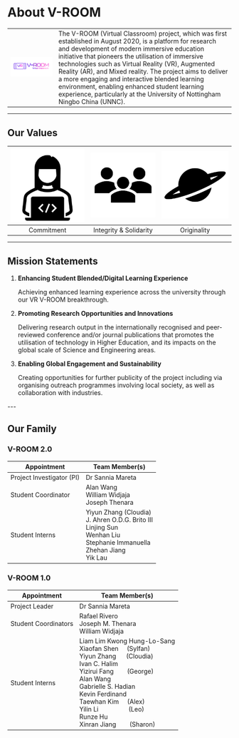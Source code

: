 # About V-ROOM



<table>
    <tr>
    	<td><img src="../img/V-ROOM_Logo.png" width=""></td>
        <td>The V-ROOM (Virtual Classroom) project, which was first established in August 2020, is a platform for research and development of modern immersive education initiative that pioneers the utilisation of immersive technologies such as Virtual Reality (VR), Augmented Reality (AR), and Mixed reality. The project aims to deliver a more engaging and interactive blended learning environment, enabling enhanced student learning experience, particularly at the University of Nottingham Ningbo China (UNNC).</td>
    </tr>
</table>

---

## Our Values

| ![commitment](../img/Commitment.svg) | ![integrity](../img/Solidarity.svg) | ![originality](../img/Originality.svg) |
|:---:|:---:|:---:|
| Commitment | Integrity &#38; Solidarity | Originality |

---

## Mission Statements

<ol>
    <li>
        <b>Enhancing Student Blended/Digital Learning Experience</b><br>
        <p>
            Achieving enhanced learning experience across the university through our VR V-ROOM breakthrough.		
        </p>
	</li>
    <li>
        <b>Promoting Research Opportunities and Innovations</b><br>
        <p>
            Delivering research output in the internationally recognised and peer-reviewed conference and/or journal publications that promotes the utilisation of technology in Higher Education, and its impacts on the global scale of Science and Engineering areas.
        </p>
    </li>
    <li>
    	<b>Enabling Global Engagement and Sustainability</b><br>
        <p>
           Creating opportunities for further publicity of the project including via organising outreach programmes involving local society, as well as collaboration with industries.
        </p>
    </li>
</ol>
---

## Our Family

### V-ROOM 2.0
| Appointment | Team Member(s) |
| ----------- | -------------- |
| Project Investigator (PI) | Dr Sannia Mareta | 
| Student Coordinator | Alan Wang <br> William Widjaja <br> Joseph Thenara |
| Student Interns | Yiyun Zhang (Cloudia) <br> J. Ahren O.D.G. Brito III <br> Linjing Sun <br> Wenhan Liu <br> Stephanie Immanuella <br> Zhehan Jiang <br> Yik Lau  |

### V-ROOM 1.0

| Appointment                                                 | Team Member(s)                                               |
| ----------------------------------------------------------- | ------------------------------------------------------------ |
| Project Leader                                              | Dr Sannia Mareta                                             |
| Student Coordinators 										  | Rafael Rivero <br> Joseph M. Thenara <br> William Widjaja    | 
| Student Interns                                             | Liam Lim Kwong Hung-Lo-Sang<br>Xiaofan Shen &nbsp;&nbsp;&nbsp; (Sylfan) <br>Yiyun Zhang &nbsp;&nbsp;&nbsp;&nbsp; (Cloudia)<br>Ivan C. Halim <br>Yizirui Fang &nbsp;&nbsp;&nbsp;&nbsp;&nbsp;&nbsp; (George) <br>Alan Wang <br>Gabrielle S. Hadian<br>Kevin Ferdinand<br>Taewhan Kim &nbsp;&nbsp;&nbsp; (Alex)<br>Yilin Li &nbsp;&nbsp;&nbsp;&nbsp;&nbsp;&nbsp;&nbsp;&nbsp;&nbsp;&nbsp;&nbsp;&nbsp;&nbsp;&nbsp;&nbsp;&nbsp; (Leo)<br>Runze Hu<br>Xinran Jiang &nbsp;&nbsp;&nbsp;&nbsp;&nbsp;&nbsp; (Sharon)<br> |

[//]: # (Co-Investigators &#38; <br>Staff Consultation Group Members)
[//]: # (Ms. Maxine Mou<br>Ms. Holly Nelson<br>Dr Mia Tedjosaputro<br>Dr Fui-Theng Leow<br>Dr Chiew-Foong Kwong<br>Dr Dave Towey<br>Dr Christian Mueller<br>Dr Dunant Halim<br>Ms Sherry Wei)

